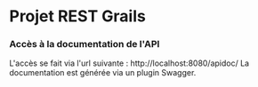 # Projet REST Grails

### Accès à la documentation de l'API
L'accès se fait via l'url suivante : http://localhost:8080/apidoc/ 
La documentation est générée via un plugin Swagger.

